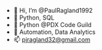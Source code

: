 - 👋 Hi, I’m @PaulRagland1992
- 👀 Python, SQL
- 🌱 Python @PDX Code Guild
- 💞️ Automation, Data Analytics
- 📫 pjragland32@gmail.com

<!---
PaulRagland1992/PaulRagland1992 is a ✨ special ✨ repository because its `README.md` (this file) appears on your GitHub profile.
You can click the Preview link to take a look at your changes.
--->
